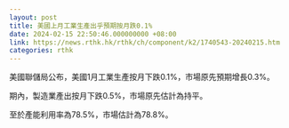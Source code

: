 ```yaml
---
layout: post
title: 美國上月工業生產出乎預期按月跌0.1%
date: 2024-02-15 22:50:46.000000000 +08:00
link: https://news.rthk.hk/rthk/ch/component/k2/1740543-20240215.htm
categories: rthk
---
```


美國聯儲局公布，美國1月工業生產按月下跌0.1%，市場原先預期增長0.3%。

期內，製造業產出按月下跌0.5%，市場原先估計為持平。

至於產能利用率為78.5%，市場估計為78.8%。
